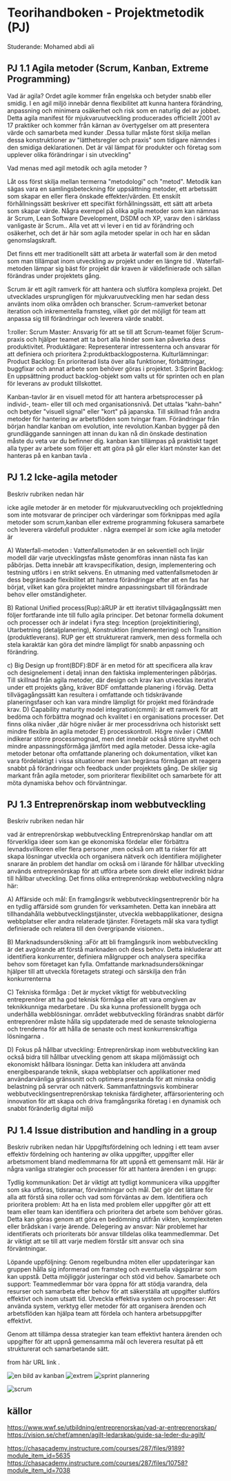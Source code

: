 # Teorihandboken - Projektmetodik (PJ)
Studerande: Mohamed abdi ali 

## PJ 1.1 Agila metoder (Scrum, Kanban, Extreme Programming)

Vad är agila?
 Ordet agile kommer från engelska och betyder snabb eller smidig. I en agil miljö innebär denna flexibilitet att kunna hantera förändring, anpassning och minimera osäkerhet och risk som en naturlig del av jobbet. Detta agila manifest för mjukvaruutveckling producerades officiellt 2001 av 17 praktiker och kommer från kärnan av övertygelser om att presentera värde och samarbeta med kunder .Dessa tullar måste först skilja mellan dessa konstruktioner av "lätthetsregler och praxis" som tidigare nämndes i den smidiga deklarationen. Det är väl lämpat för produkter och företag som upplever olika förändringar i sin utveckling"

 Vad menas med agil metodik och agila metoder ? 

Låt oss först skilja mellan termerna "metodologi" och "metod". Metodik kan sägas vara en samlingsbeteckning för uppsättning metoder, ett arbetssätt som skapar en eller flera önskade effekter/värden. Ett enskilt förhållningssätt beskriver ett specifikt förhållningssätt, ett sätt att arbeta som skapar värde. Några exempel på olika agila metoder som kan nämnas är Scrum, Lean Software Development, DSDM och XP, varav den i särklass vanligaste är Scrum.. Alla vet att vi lever i en tid av förändring och osäkerhet, och det är här som agila metoder spelar in och har en sådan genomslagskraft.

Det finns ett mer traditionellt sätt att arbeta är waterfall som är den metod som man tillämpat inom utveckling av projekt under en längre tid .
Waterfall-metoden lämpar sig bäst för projekt där kraven är väldefinierade och sällan förändras under projektets gång.


Scrum är ett agilt ramverk för att hantera och slutföra komplexa projekt. Det utvecklades ursprungligen för mjukvaruutveckling men har sedan dess använts inom olika områden och branscher. Scrum-ramverket betonar iteration och inkrementella framsteg, vilket gör det möjligt för team att anpassa sig till förändringar och leverera värde snabbt.

1:roller: Scrum Master: Ansvarig för att se till att Scrum-teamet följer Scrum-praxis och hjälper teamet att ta bort alla hinder som kan påverka dess produktivitet. Produktägare: Representerar intressenterna och ansvarar för att definiera och prioritera 
2:produktbacklogposterna. Kulturlämningar: Product Backlog: En prioriterad lista över alla funktioner, förbättringar, buggfixar och annat arbete som behöver göras i projektet. 
3:Sprint Backlog: En uppsättning product backlog-objekt som valts ut för sprinten och en plan för leverans av produkt tillskottet. 



Kanban-tavlor är en visuell metod för att hantera arbetsprocesser på individ-, team- eller till och med organisationsnivå. Det uttalas "kahn-bahn" och betyder "visuell signal" eller "kort" på japanska.
Till skillnad från andra metoder för hantering av arbetsflöden som tvingar fram.
Förändringar från början handlar kanban om evolution, inte revolution.Kanban bygger på den grundläggande sanningen att innan du kan nå din önskade destination måste du veta var du befinner dig.
 kanban  kan tillämpas på praktiskt taget alla typer av arbete  som följer ett att göra på går eller klart mönster  kan det hanteras på en kanban tavla .




## PJ 1.2 Icke-agila metoder
Beskriv rubriken nedan här

icke agile metoder är en metoder för mjukvaruutveckling och projektledning som inte motsvarar de principer och värderingar som förknippas med agila metoder som scrum,kanban eller extreme programming fokusera samarbete och leverera värdefull produkter . några exempel är  som icke agila metoder är


A) Waterfall-metoden : Vattenfallsmetoden är en sekventiell och linjär modell där varje utvecklingsfas måste genomföras innan nästa fas kan påbörjas. Detta innebär att kravspecifikation, design, implementering och testning utförs i en strikt sekvens. En utmaning med vattenfallsmetoden är dess begränsade flexibilitet att hantera förändringar efter att en fas har börjat, vilket kan göra projektet mindre anpassningsbart till förändrade behov eller omständigheter. 

B) Rational  Unified process(Rup):äRUP är ett iterativt tillvägagångssätt men följer fortfarande inte till fullo agila principer. Det betonar formella dokument och processer och är indelat i fyra steg: Inception (projektinitiering), Utarbetning (detaljplanering), Konstruktion (implementering) och Transition (produktleverans). RUP ger ett strukturerat ramverk, men dess formella och stela karaktär kan göra det mindre lämpligt för snabb anpassning och förändring.

c) Big Design up front(BDF):BDF är en metod för att specificera alla krav och designelement i detalj innan den faktiska implementeringen påbörjas. Till skillnad från agila metoder, där design och krav kan utvecklas iterativt under ett projekts gång, kräver BDF omfattande planering i förväg. Detta tillvägagångssätt kan resultera i omfattande och tidskrävande planeringsfaser och kan vara mindre lämpligt för projekt med förändrade krav.
D) Capability maturity model integration(cmmi): är ett ramverk för att bedöma och förbättra mognad och kvalitet i en organisations processer.
Det finns olika nivåer ,där högre nivåer är mer processdrivna och historiskt sett mindre flexibla än agila metoder 
E) processkontroll. Högre nivåer i CMMI indikerar större processmognad, men det innebär också större styvhet och mindre anpassningsförmåga jämfört med agila metoder.
Dessa icke-agila metoder betonar ofta omfattande planering och dokumentation, vilket kan vara fördelaktigt i vissa situationer men kan begränsa förmågan att reagera snabbt på förändringar och feedback under projektets gång. De skiljer sig markant från agila metoder, som prioriterar flexibilitet och samarbete för att möta dynamiska behov och förväntningar.


## PJ 1.3 Entreprenörskap inom webbutveckling
Beskriv rubriken nedan här

vad är entreprenörskap  webbutveckling 
Entreprenörskap  handlar om att förverkliga ideer som kan ge ekonomiska fördelar eller förbättra levnadsvillkoren eller flera personer ,men också om att ta risker för att skapa lösningar utveckla och organisera nätverk och identifiera möjligheter snarare än problem det handlar om också om i lärande för hållbar utveckling används entreprenörskap för att utföra arbete som direkt eller indirekt bidrar till hållbar utveckling. Det finns olika entreprenörskap webbutveckling några här:

A) Affärside och mål: En framgångsrik webbutvecklingsentreprenör bör ha en tydlig affärsidé som grunden för verksamheten. Detta kan innebära att tillhandahålla webbutvecklingstjänster, utveckla webbapplikationer, designa webbplatser eller andra relaterade tjänster. Företagets mål ska vara tydligt definierade och relatera till den övergripande visionen..

B) Marknadsundersökning :aFör att bli framgångsrik inom webbutveckling är det avgörande att förstå marknaden och dess behov. Detta inkluderar att identifiera konkurrenter, definiera målgrupper och analysera specifika behov som företaget kan fylla. Omfattande marknadsundersökningar hjälper till att utveckla företagets strategi och särskilja den från konkurrenterna

C) Tekniska förmåga : Det är mycket viktigt för webbutveckling entreprenörer att ha god teknisk förmåga eller att vara omgiven av teknikkunniga medarbetare . Du ska kunna professionellt bygga och underhålla webblösningar. området webbutveckling  förändras snabbt därför entreprenörer måste hålla sig uppdaterade med de  senaste teknologierna och trenderna för att hålla de senaste och mest konkurrenskraftiga lösningarna .

D) Fokus på hållbar utveckling: Entreprenörskap inom webbutveckling kan också bidra till hållbar utveckling genom att skapa miljömässigt och ekonomiskt hållbara lösningar. Detta kan inkludera att använda energibesparande teknik, skapa webbplatser och applikationer med användarvänliga gränssnitt och optimera prestanda för att minska onödig belastning på servrar och nätverk.
Sammanfattningsvis kombinerar webbutvecklingsentreprenörskap tekniska färdigheter, affärsorientering och innovation för att skapa och driva framgångsrika företag i en dynamisk och snabbt föränderlig digital miljö
## PJ 1.4 Issue distribution and handling in a group
Beskriv rubriken nedan här
Uppgiftsfördelning och ledning i ett team avser effektiv fördelning och hantering av olika uppgifter, uppgifter eller arbetsmoment bland medlemmarna för att uppnå ett gemensamt mål. Här är några vanliga strategier och processer för att hantera ärenden i en grupp:

Tydlig kommunikation: Det är viktigt att tydligt kommunicera vilka uppgifter som ska utföras, tidsramar, förväntningar och mål. Det gör det lättare för alla att förstå sina roller och vad som förväntas av dem.
Identifiera och prioritera problem: Att ha en lista med problem eller uppgifter gör att ett team eller team kan identifiera och prioritera det arbete som behöver göras. Detta kan göras genom att göra en bedömning utifrån vikten, komplexiteten eller brådskan i varje ärende.
Delegering av ansvar: När problemet har identifierats och prioriterats bör ansvar tilldelas olika teammedlemmar. Det är viktigt att se till att varje medlem förstår sitt ansvar och sina förväntningar.

Löpande uppföljning: Genom regelbundna möten eller uppdateringar kan gruppen hålla sig informerad om framsteg och eventuella vägspärrar som kan uppstå. Detta möjliggör justeringar och stöd vid behov.
Samarbete och support: Teammedlemmar bör vara öppna för att stödja varandra, dela resurser och samarbeta efter behov för att säkerställa att uppgifter slutförs effektivt och inom utsatt tid.
Utveckla effektiva system och processer: Att använda system, verktyg eller metoder för att organisera ärenden och arbetsflöden kan hjälpa team att fördela och hantera arbetsuppgifter effektivt.

Genom att tillämpa dessa strategier kan team effektivt hantera ärenden och uppgifter för att uppnå gemensamma mål och leverera resultat på ett strukturerat och samarbetande sätt.


from  här  URL link .

 <img src="./images/kanban .png" alt="en bild av kanban "></a>
<img src="./images/extrem.png" alt="extrem "></a>
<img src="./images/sprint-planning.png" alt="sprint plannering"></a>

<img src="./images/blscrum.jpeg" alt="scrum"></a>


## källor 
https://www.wwf.se/utbildning/entreprenorskap/vad-ar-entreprenorskap/ 
 https://vision.se/chef/amnen/agilt-ledarskap/guide-sa-leder-du-agilt/

https://chasacademy.instructure.com/courses/287/files/9189?module_item_id=5635 
https://chasacademy.instructure.com/courses/287/files/10758?module_item_id=7038
